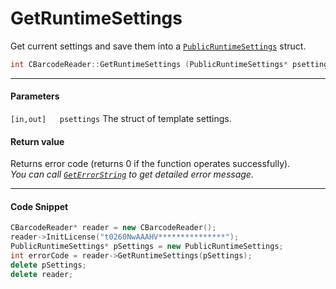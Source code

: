 
# GetRuntimeSettings

Get current settings and save them into a [`PublicRuntimeSettings`]() struct.


```cpp
int CBarcodeReader::GetRuntimeSettings (PublicRuntimeSettings* psettings)	
```   

---
   
#### Parameters
`[in,out]	psettings`	The struct of template settings.
 
#### Return value
Returns error code (returns 0 if the function operates successfully).  
*You can call [`GetErrorString`](GetErrorString.md) to get detailed error message.*


---

#### Code Snippet
```cpp
CBarcodeReader* reader = new CBarcodeReader();
reader->InitLicense("t0260NwAAAHV***************");
PublicRuntimeSettings* pSettings = new PublicRuntimeSettings;
int errorCode = reader->GetRuntimeSettings(pSettings);
delete pSettings;
delete reader;
```
